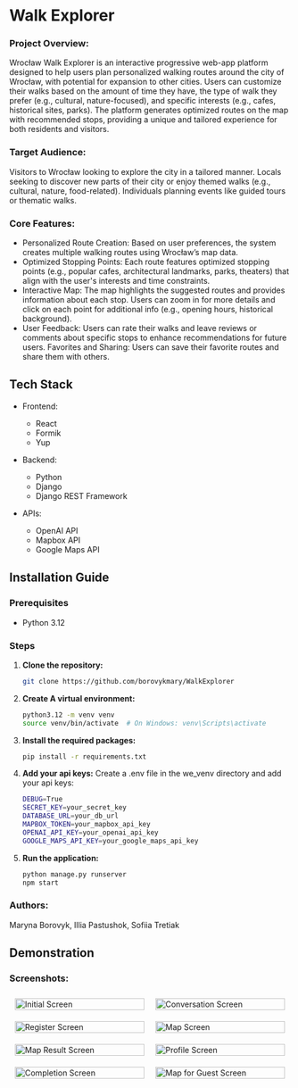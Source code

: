# Walk Explorer
### Project Overview:
 Wrocław Walk Explorer is an interactive progressive web-app platform designed to help users plan personalized walking routes around the city of Wrocław, with potential for expansion to other cities. Users can customize their walks based on the amount of time they have, the type of walk they prefer (e.g., cultural, nature-focused), and specific interests (e.g., cafes, historical sites, parks). The platform generates optimized routes on the map with recommended stops, providing a unique and tailored experience for both residents and visitors.

### Target Audience:

Visitors to Wrocław looking to explore the city in a tailored manner.
Locals seeking to discover new parts of their city or enjoy themed walks (e.g., cultural, nature, food-related).
Individuals planning events like guided tours or thematic walks.

### Core Features:

* Personalized Route Creation: Based on user preferences, the system creates multiple walking routes using Wrocław’s map data.
* Optimized Stopping Points: Each route features optimized stopping points (e.g., popular cafes, architectural landmarks, parks, theaters) that align with the user's interests and time constraints.
* Interactive Map: The map highlights the suggested routes and provides information about each stop. Users can zoom in for more details and click on each point for additional info (e.g., opening hours, historical background).
* User Feedback: Users can rate their walks and leave reviews or comments about specific stops to enhance recommendations for future users.
Favorites and Sharing: Users can save their favorite routes and share them with others.

## Tech Stack
   * Frontend:

       * React
       * Formik
       * Yup
   * Backend:

       * Python
       * Django
       * Django REST Framework
   * APIs:

       * OpenAI API
       * Mapbox API
       * Google Maps API
## Installation Guide

### Prerequisites

- Python 3.12

### Steps

1. **Clone the repository:**
   ```sh
   git clone https://github.com/borovykmary/WalkExplorer
   ```

2. **Create A virtual environment:**
    ```sh
    python3.12 -m venv venv
    source venv/bin/activate  # On Windows: venv\Scripts\activate
    ```

3. **Install the required packages:**
    ```sh
    pip install -r requirements.txt
    ```

4. **Add your api keys:**
    Create a .env file in the we_venv directory and add your api keys:
    ```sh
    DEBUG=True
    SECRET_KEY=your_secret_key
    DATABASE_URL=your_db_url
    MAPBOX_TOKEN=your_mapbox_api_key
    OPENAI_API_KEY=your_openai_api_key
    GOOGLE_MAPS_API_KEY=your_google_maps_api_key
    ```

5. **Run the application:**
    ```sh
    python manage.py runserver
    npm start
    ```
### Authors:
Maryna Borovyk, Illia Pastushok, Sofiia Tretiak
## Demonstration
### Screenshots:
<div style="display: flex; flex-wrap: wrap;">
  <div style="flex: 1; margin: 10px;">
    <img src="docs/start.png" alt="Initial Screen" title="Initial Screen" style="width: 100%;"/>
  </div>
  <div style="flex: 1; margin: 10px;">
    <img src="docs/main.png" alt="Conversation Screen" title="Conversation Screen" style="width: 100%;"/>
  </div>
</div>
<div style="display: flex; flex-wrap: wrap;">
  <div style="flex: 1; margin: 10px;">
    <img src="docs/register.png" alt="Register Screen" title="Register Screen" style="width: 100%;"/>
  </div>
  <div style="flex: 1; margin: 10px;">
    <img src="docs/map.png" alt="Map Screen" title="Map Screen" style="width: 100%;"/>
  </div>
</div>
<div style="display: flex; flex-wrap: wrap;">
  <div style="flex: 1; margin: 10px;">
    <img src="docs/map_result.png" alt="Map Result Screen" title="Map Result Screen" style="width: 100%;"/>
  </div>
  <div style="flex: 1; margin: 10px;">
    <img src="docs/profile.png" alt="Profile Screen" title="Profile Screen" style="width: 100%;"/>
  </div>
</div>
<div style="display: flex; flex-wrap: wrap;">
  <div style="flex: 1; margin: 10px;">
    <img src="docs/completion.png" alt="Completion Screen" title="Completion Screen" style="width: 100%;"/>
  </div>
  <div style="flex: 1; margin: 10px;">
    <img src="docs/no_login.png" alt="Map for Guest Screen" title="Map for Guest Screen" style="width: 100%;"/>
  </div>
</div>

